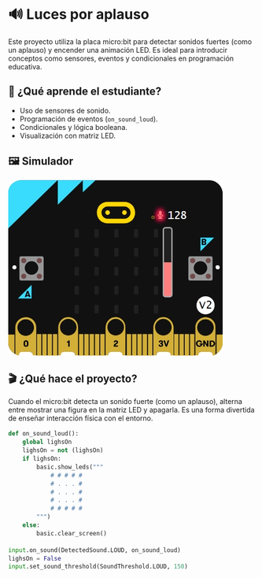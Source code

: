 # 🔊 Luces por aplauso

Este proyecto utiliza la placa micro:bit para detectar sonidos fuertes (como un aplauso) y encender una animación LED. Es ideal para introducir conceptos como sensores, eventos y condicionales en programación educativa.

## 🧠 ¿Qué aprende el estudiante?

- Uso de sensores de sonido.
- Programación de eventos (`on_sound_loud`).
- Condicionales y lógica booleana.
- Visualización con matriz LED.

## 🖼 Simulador 
![Simulación del proyecto](../../Images/Imag1.jpeg)

## 🎬 ¿Qué hace el proyecto?

Cuando el micro:bit detecta un sonido fuerte (como un aplauso), alterna entre mostrar una figura en la matriz LED y apagarla. Es una forma divertida de enseñar interacción física con el entorno.

```python
def on_sound_loud():
    global lighsOn
    lighsOn = not (lighsOn)
    if lighsOn:
        basic.show_leds("""
            # # # # #
            # . . . #
            # . . . #
            # . . . #
            # # # # #
        """)
    else:
        basic.clear_screen()

input.on_sound(DetectedSound.LOUD, on_sound_loud)
lighsOn = False
input.set_sound_threshold(SoundThreshold.LOUD, 150)

